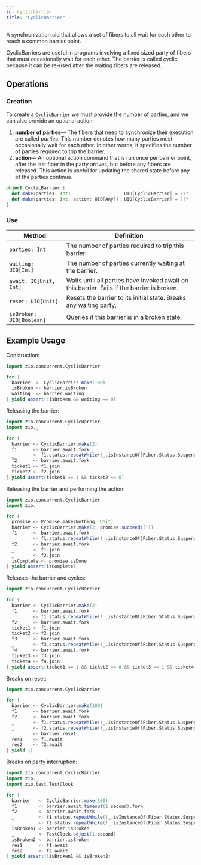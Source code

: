 ```yaml
---
id: cyclicbarrier
title: "CyclicBarrier"
---
```


A synchronization aid that allows a set of fibers to all wait for each other to reach a common barrier point.

CyclicBarriers are useful in programs involving a fixed sized party of fibers that must occasionally wait for each other. The barrier is called cyclic because it can be re-used after the waiting fibers are released.

## Operations

### Creation

To create a `CyclicBarrier` we must provide the number of parties, and we can also provide an optional action:

1. **number of parties**— The fibers that need to synchronize their execution are called _parties_. This number denotes how many parties must occasionally wait for each other. In other words, it specifies the number of parties required to trip the barrier.
2. **action**— An optional action command that is run once per barrier point, after the last fiber in the party arrives, but before any fibers are released. This action is useful for updating the shared state before any of the parties continue.

```scala
object CyclicBarrier {
  def make(parties: Int)                  : UIO[CyclicBarrier] = ???
  def make(parties: Int, action: UIO[Any]): UIO[CyclicBarrier] = ???
}
```

### Use

| Method                   | Definition                                                                                  |
|--------------------------|---------------------------------------------------------------------------------------------|
| `parties: Int`           | The number of parties required to trip this barrier.                                        |
| `waiting: UIO[Int]`      | The number of parties currently waiting at the barrier.                                     |
| `await: IO[Unit, Int]`   | Waits until all parties have invoked await on this barrier. Fails if the barrier is broken. |
| `reset: UIO[Unit]`       | Resets the barrier to its initial state. Breaks any waiting party.                          |
| `isBroken: UIO[Boolean]` | Queries if this barrier is in a broken state.                                               |

## Example Usage

Construction:

```scala mdoc:silent
import zio.concurrent.CyclicBarrier

for {
  barrier  <- CyclicBarrier.make(100)
  isBroken <- barrier.isBroken  
  waiting  <- barrier.waiting
} yield assert(!isBroken && waiting == 0)
```

Releasing the barrier:

```scala mdoc:silent
import zio.concurrent.CyclicBarrier
import zio._

for {
  barrier <- CyclicBarrier.make(2)
  f1      <- barrier.await.fork
  _       <- f1.status.repeatWhile(!_.isInstanceOf[Fiber.Status.Suspended])
  f2      <- barrier.await.fork
  ticket1 <- f1.join
  ticket2 <- f2.join
} yield assert(ticket1 == 1 && ticket2 == 0)
```

Releasing the barrier and performing the action:

```scala mdoc:silent
import zio.concurrent.CyclicBarrier
import zio._

for {
  promise <- Promise.make[Nothing, Unit]
  barrier <- CyclicBarrier.make(2, promise.succeed(()))
  f1      <- barrier.await.fork
  _       <- f1.status.repeatWhile(!_.isInstanceOf[Fiber.Status.Suspended])
  f2      <- barrier.await.fork
  _       <- f1.join
  _       <- f2.join
  isComplete <- promise.isDone
} yield assert(isComplete)
```

Releases the barrier and cycles:

```scala mdoc:silent
import zio.concurrent.CyclicBarrier

for {
  barrier <- CyclicBarrier.make(2)
  f1      <- barrier.await.fork
  _       <- f1.status.repeatWhile(!_.isInstanceOf[Fiber.Status.Suspended])
  f2      <- barrier.await.fork
  ticket1 <- f1.join
  ticket2 <- f2.join
  f3      <- barrier.await.fork
  _       <- f3.status.repeatWhile(!_.isInstanceOf[Fiber.Status.Suspended])
  f4      <- barrier.await.fork
  ticket3 <- f3.join
  ticket4 <- f4.join
} yield assert(ticket1 == 1 && ticket2 == 0 && ticket3 == 1 && ticket4 == 0)
```

Breaks on reset:

```scala mdoc:silent
import zio.concurrent.CyclicBarrier

for {
  barrier <- CyclicBarrier.make(100)
  f1      <- barrier.await.fork
  f2      <- barrier.await.fork
  _       <- f1.status.repeatWhile(!_.isInstanceOf[Fiber.Status.Suspended])
  _       <- f2.status.repeatWhile(!_.isInstanceOf[Fiber.Status.Suspended])
  _       <- barrier.reset
  res1    <- f1.await
  res2    <- f2.await
} yield ()
```

Breaks on party interruption:

```scala mdoc:silent
import zio.concurrent.CyclicBarrier
import zio._
import zio.test.TestClock

for {
  barrier   <- CyclicBarrier.make(100)
  f1        <- barrier.await.timeout(1.second).fork
  f2        <- barrier.await.fork
  _         <- f1.status.repeatWhile(!_.isInstanceOf[Fiber.Status.Suspended])
  _         <- f2.status.repeatWhile(!_.isInstanceOf[Fiber.Status.Suspended])
  isBroken1 <- barrier.isBroken
  _         <- TestClock.adjust(1.second)
  isBroken2 <- barrier.isBroken
  res1      <- f1.await
  res2      <- f2.await
} yield assert(!isBroken1 && isBroken2)
```
